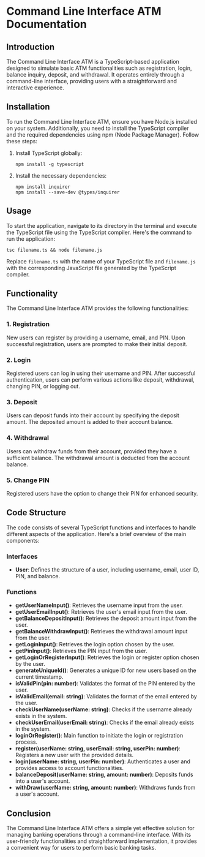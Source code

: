 # Command Line Interface ATM Documentation

## Introduction
The Command Line Interface ATM is a TypeScript-based application designed to simulate basic ATM functionalities such as registration, login, balance inquiry, deposit, and withdrawal. It operates entirely through a command-line interface, providing users with a straightforward and interactive experience.

## Installation
To run the Command Line Interface ATM, ensure you have Node.js installed on your system. Additionally, you need to install the TypeScript compiler and the required dependencies using npm (Node Package Manager). Follow these steps:

1. Install TypeScript globally:
   ```
   npm install -g typescript
   ```

2. Install the necessary dependencies:
   ```
   npm install inquirer
   npm install --save-dev @types/inquirer
   ```

## Usage
To start the application, navigate to its directory in the terminal and execute the TypeScript file using the TypeScript compiler. Here's the command to run the application:

```
tsc filename.ts && node filename.js
```

Replace `filename.ts` with the name of your TypeScript file and `filename.js` with the corresponding JavaScript file generated by the TypeScript compiler.

## Functionality
The Command Line Interface ATM provides the following functionalities:

### 1. Registration
New users can register by providing a username, email, and PIN. Upon successful registration, users are prompted to make their initial deposit.

### 2. Login
Registered users can log in using their username and PIN. After successful authentication, users can perform various actions like deposit, withdrawal, changing PIN, or logging out.

### 3. Deposit
Users can deposit funds into their account by specifying the deposit amount. The deposited amount is added to their account balance.

### 4. Withdrawal
Users can withdraw funds from their account, provided they have a sufficient balance. The withdrawal amount is deducted from the account balance.

### 5. Change PIN
Registered users have the option to change their PIN for enhanced security.

## Code Structure
The code consists of several TypeScript functions and interfaces to handle different aspects of the application. Here's a brief overview of the main components:

### Interfaces
- **User**: Defines the structure of a user, including username, email, user ID, PIN, and balance.

### Functions
- **getUserNameInput()**: Retrieves the username input from the user.
- **getUserEmailInput()**: Retrieves the user's email input from the user.
- **getBalanceDepositInput()**: Retrieves the deposit amount input from the user.
- **getBalanceWithdrawInput()**: Retrieves the withdrawal amount input from the user.
- **getLoginInput()**: Retrieves the login option chosen by the user.
- **getPinInput()**: Retrieves the PIN input from the user.
- **getLoginOrRegisterInput()**: Retrieves the login or register option chosen by the user.
- **generateUniqueId()**: Generates a unique ID for new users based on the current timestamp.
- **isValidPin(pin: number)**: Validates the format of the PIN entered by the user.
- **isValidEmail(email: string)**: Validates the format of the email entered by the user.
- **checkUserName(userName: string)**: Checks if the username already exists in the system.
- **checkUserEmail(userEmail: string)**: Checks if the email already exists in the system.
- **loginOrRegister()**: Main function to initiate the login or registration process.
- **register(userName: string, userEmail: string, userPin: number)**: Registers a new user with the provided details.
- **login(userName: string, userPin: number)**: Authenticates a user and provides access to account functionalities.
- **balanceDeposit(userName: string, amount: number)**: Deposits funds into a user's account.
- **withDraw(userName: string, amount: number)**: Withdraws funds from a user's account.

## Conclusion
The Command Line Interface ATM offers a simple yet effective solution for managing banking operations through a command-line interface. With its user-friendly functionalities and straightforward implementation, it provides a convenient way for users to perform basic banking tasks.
